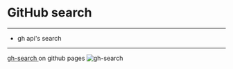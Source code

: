 # GitHub search

---

- gh api's search

---

[ gh-search ](https://extroblade.github.io/gh-search) on github pages
![gh-search](https://sun9-18.vkuserphoto.ru/impg/i1IGnpIsE5dn7q-wB99GrPDxZbWubP1b8a_F1A/mGH-Jo5qheM.jpg?size=1920x929&quality=96&sign=078dd8d3241d949e4b2c09e307f609fc&type=album)
